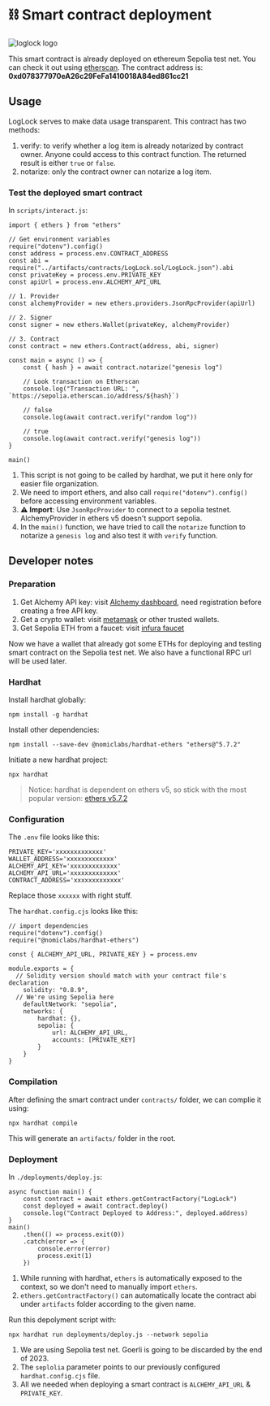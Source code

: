# :chains: Smart contract deployment

![loglock logo](https://extropy.dev/loglock.svg)

This smart contract is already deployed on ethereum Sepolia test net. You can check it out using [etherscan](https://sepolia.etherscan.io/address/0xd078377970eA26c29FeFa1410018A84ed861cc21). The contract address is: **0xd078377970eA26c29FeFa1410018A84ed861cc21**

## Usage

LogLock serves to make data usage transparent. This contract has two methods:

1. verify: to verify whether a log item is already notarized by contract owner. Anyone could access to this contract function. The returned result is either `true` or `false`.
2. notarize: only the contract owner can notarize a log item.

### Test the deployed smart contract

In `scripts/interact.js`:

```
import { ethers } from "ethers"

// Get environment variables
require("dotenv").config()
const address = process.env.CONTRACT_ADDRESS
const abi = require("../artifacts/contracts/LogLock.sol/LogLock.json").abi
const privateKey = process.env.PRIVATE_KEY
const apiUrl = process.env.ALCHEMY_API_URL

// 1. Provider
const alchemyProvider = new ethers.providers.JsonRpcProvider(apiUrl)

// 2. Signer
const signer = new ethers.Wallet(privateKey, alchemyProvider)

// 3. Contract
const contract = new ethers.Contract(address, abi, signer)

const main = async () => {
	const { hash } = await contract.notarize("genesis log")

	// Look transaction on Etherscan
	console.log("Transaction URL: ", `https://sepolia.etherscan.io/address/${hash}`)

	// false
	console.log(await contract.verify("random log"))

	// true
	console.log(await contract.verify("genesis log"))
}

main()
```

1. This script is not going to be called by hardhat, we put it here only for easier file organization.
2. We need to import ethers, and also call `require("dotenv").config()` before accessing environment variables.
3. **:warning: Import**: Use `JsonRpcProvider` to connect to a sepolia testnet. AlchemyProvider in ethers v5 doesn't support sepolia.
4. In the `main()` function, we have tried to call the `notarize` function to notarize a `genesis log` and also test it with `verify` function.

## Developer notes

### Preparation

1. Get Alchemy API key: visit [Alchemy dashboard](https://dashboard.alchemy.com), need registration before creating a free API key.
2. Get a crypto wallet: visit [metamask](https://metamask.io/) or other trusted wallets.
3. Get Sepolia ETH from a faucet: visit [infura faucet](https://www.infura.io/faucet/sepolia)

Now we have a wallet that already got some ETHs for deploying and testing smart contract on the Sepolia test net. We also have a functional RPC url will be used later.

### Hardhat

Install hardhat globally:

```
npm install -g hardhat
```

Install other dependencies:

```
npm install --save-dev @nomiclabs/hardhat-ethers "ethers@^5.7.2"
```

Initiate a new hardhat project:

```
npx hardhat
```

> Notice: hardhat is dependent on ethers v5, so stick with the most popular version: [ethers v5.7.2](https://docs.ethers.org/v5/)

### Configuration

The `.env` file looks like this:

```
PRIVATE_KEY='xxxxxxxxxxxxx'
WALLET_ADDRESS='xxxxxxxxxxxxx'
ALCHEMY_API_KEY='xxxxxxxxxxxxx'
ALCHEMY_API_URL='xxxxxxxxxxxxx'
CONTRACT_ADDRESS='xxxxxxxxxxxxx'
```

Replace those `xxxxxx` with right stuff.

The `hardhat.config.cjs` looks like this:

```
// import dependencies
require("dotenv").config()
require("@nomiclabs/hardhat-ethers")

const { ALCHEMY_API_URL, PRIVATE_KEY } = process.env

module.exports = {
  // Solidity version should match with your contract file's declaration
	solidity: "0.8.9",
  // We're using Sepolia here
	defaultNetwork: "sepolia",
	networks: {
		hardhat: {},
		sepolia: {
			url: ALCHEMY_API_URL,
			accounts: [PRIVATE_KEY]
		}
	}
}
```

### Compilation

After defining the smart contract under `contracts/` folder, we can complie it using:

```
npx hardhat compile
```

This will generate an `artifacts/` folder in the root.

### Deployment

In `./deployments/deploy.js`:

```
async function main() {
	const contract = await ethers.getContractFactory("LogLock")
	const deployed = await contract.deploy()
	console.log("Contract Deployed to Address:", deployed.address)
}
main()
	.then(() => process.exit(0))
	.catch(error => {
		console.error(error)
		process.exit(1)
	})
```

1. While running with hardhat, `ethers` is automatically exposed to the context, so we don't need to manually import `ethers`.
2. `ethers.getContractFactory()` can automatically locate the contract abi under `artifacts` folder according to the given name.

Run this depolyment script with:

```
npx hardhat run deployments/deploy.js --network sepolia
```

1. We are using Sepolia test net. Goerli is going to be discarded by the end of 2023.
2. The `seplolia` parameter points to our previously configured `hardhat.config.cjs` file.
3. All we needed when deploying a smart contract is `ALCHEMY_API_URL` & `PRIVATE_KEY`.
